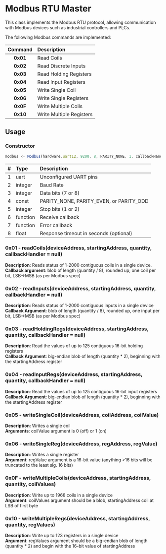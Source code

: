 # Modbus RTU Master #

This class implements the Modbus RTU protocol, allowing communication with Modbus devices such as industrial controllers and PLCs.

The following Modbus commands are implemented:

Command  | Description
:------: | :---------
**0x01** | Read Coils
**0x02** | Read Discrete Inputs
**0x03** | Read Holding Registers
**0x04** | Read Input Registers
**0x05** | Write Single Coil
**0x06** | Write Single Registers
**0x0F** | Write Multiple Coils
**0x10** | Write Multiple Registers


## Usage ##

### Constructor ###

```javascript
modbus <- Modbus(hardware.uart12, 9200, 8, PARITY_NONE, 1, callbackHandler, errorHandler, 1);
```

\#  | Type | Description
:-: | :--- | :------
1 | uart     | Unconfigured UART pins
2 | integer  | Baud Rate
3 | integer  | Data bits (7 or 8)
4 | const    | PARITY_NONE, PARITY_EVEN, or PARITY_ODD
5 | integer  | Stop bits (1 or 2)
6 | function | Receive callback
7 | function | Error callback
8 | float    | Response timeout in seconds (optional)

### 0x01 - readCoils(deviceAddress, startingAddress, quantity, callbackHandler = null)
**Description**: Reads status of 1-2000 contiguous coils in a single device.<br>
**Callback argument**: blob of length (quantity / 8), rounded up, one coil per bit, LSB->MSB (as per Modbus spec)

### 0x02 - readInputs(deviceAddress, startingAddress, quantity, callbackHandler = null)
**Description**: Reads status of 1-2000 contiguous inputs in a single device<br>
**Callback Argument**: blob of length (quantity / 8), rounded up, one input per bit, LSB->MSB (as per Modbus spec)

### 0x03 - readHoldingRegs(deviceAddress, startingAddress, quantity, callbackHandler = null)
**Description**: Read the values of up to 125 contiguous 16-bit holding registers<br>
**Callback Argument**: big-endian blob of length (quantity * 2), beginning with the startingAddress register

### 0x04 - readInputRegs(deviceAddress, startingAddress, quantity, callbackHandler = null)
**Description**: Read the values of up to 125 contiguous 16-bit input registers<br>
**Callback Argument**: big-endian blob of length (quantity * 2), beginning with the startingAddress register

### 0x05 - writeSingleCoil(deviceAddress, coilAddress, coilValue)
**Description**: Writes a single coil<br>
**Arguments**: coilValue argument is 0 (off) or 1 (on)

### 0x06 - writeSingleReg(deviceAddress, regAddress, regValue)
**Description**: Writes a single register<br>
**Argument**: regValue argument is a 16-bit value (anything >16 bits will be truncated to the least sig. 16 bits)

### 0x0F - writeMultipleCoils(deviceAddress, startingAddress, quantity, coilValues)
**Description**: Write up to 1968 coils in a single device<br>
**Argument**: coilValues argument should be a blob, startingAddress coil at LSB of first byte

### 0x10 - writeMultipleRegs(deviceAddress, startingAddress, quantity, regValues)
**Description**: Write up to 123 registers in a single device<br>
**Argument**: regValues argument should be a big-endian blob of length (quantity * 2) and begin with the 16-bit value of startingAddress
